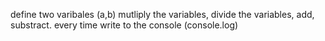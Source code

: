 define two varibales (a,b)
mutliply the variables, divide the variables, add, substract.
every time write to the console (console.log)